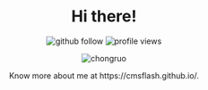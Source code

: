 
<h1 align="center">Hi there! </h1>

<p align="center"> 
  <img src="https://img.shields.io/github/followers/cmsflash?label=Followers" alt="github follow" />
  <img src="https://komarev.com/ghpvc/?username=cmsflash" alt="profile views" /> 
</p>


<p align="center"> <img src="https://github-readme-stats.vercel.app/api?username=cmsflash&show_icons=true&include_all_commits=true&count_private=true" alt="chongruo" /> </p>

<p align="center"> Know more about me at  https://cmsflash.github.io/. </p>
